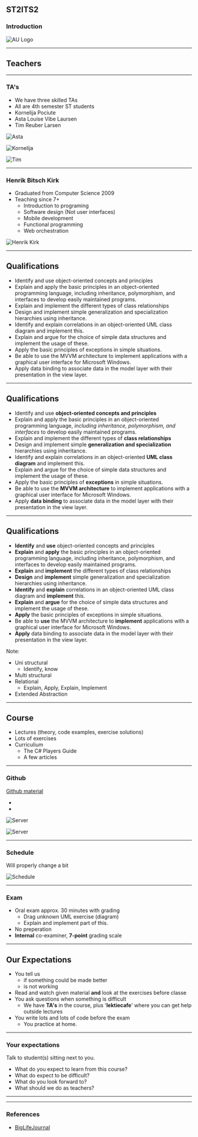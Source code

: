 <!-- .slide: data-background="#003d73" -->

## ST2ITS2

### Introduction

![AU Logo](./../../img/aulogo_uk_var2_white.png "AU Logo") <!-- .element style="width: 200px; position: fixed; bottom: 50px; left: 50px" -->


---

<!-- .slide: data-background-image="./img/teachers.png" -->

## Teachers <!-- .element: style="color:#003d73; background-color: #ffffff" -->

----

### TA's

* We have three skilled TAs
* All are 4th semester ST students
* Kornelija Pociute
* Asta Louise Vibe Laursen
* Tim Reuber Larsen

![Asta](./img/asta.jpg) <!-- .element: style="position: absolute; top: 50%; left: -15%; width: 300px; height: 300px;" -->

![Kornelija](./img/Kornelija.jpeg) <!-- .element: style="position: absolute; top: 50%; right: -15%; width: 300px; height: 300px;" -->

![Tim](./img/tim.jpeg) <!-- .element: style="position: absolute; bottom: -115%; right: 40%; width: 25 0px; height: 300px;" -->


----

### Henrik Bitsch Kirk

* Graduated from Computer Science 2009
* Teaching since 7+
    * Introduction to programing
    * Software design (Not user interfaces)
    * Mobile development
    * Functional programming
    * Web orchestration

![Henrik Kirk](./img/henrik.png) <!-- .element: style="position: absolute; top: 70%; right: 5%; width: 300px" -->


---

<!-- .slide: data-transition="slide-in fade-out" -->

## Qualifications

* Identify and use object-oriented concepts and principles
* Explain and apply the basic principles in an object-oriented programming language, including inheritance, polymorphism, and interfaces to develop easily maintained programs.
* Explain and implement the different types of class relationships
* Design and implement simple generalization and specialization hierarchies using inheritance.
* Identify and explain correlations in an object-oriented UML class diagram and implement this.
* Explain and argue for the choice of simple data structures and implement the usage of these.
* Apply the basic principles of exceptions in simple situations.
* Be able to use the MVVM architecture to implement applications with a graphical user interface for Microsoft Windows.
* Apply data binding to associate data in the model layer with their presentation in the view layer.

<!-- .slide: style="font-size: 28px" -->

----

<!-- .slide: data-transition="fade-in fade-out" -->

## Qualifications 

* Identify and use **object-oriented concepts and principles**<!-- .element: style="color: #000000" -->
* Explain and apply the basic principles in an object-oriented programming language, *including inheritance, polymorphism, and interfaces*<!-- .element: style="color: #000000" --> to develop easily maintained programs.
* Explain and implement the different types of **class relationships**<!-- .element: style="color: #000000" -->
* Design and implement simple **generalization and specialization**<!-- .element: style="color: #000000" --> hierarchies using inheritance.
* Identify and explain correlations in an object-oriented **UML class diagram**<!-- .element: style="color: #000000" --> and implement this.
* Explain and argue for the choice of simple data structures and implement the usage of these.
* Apply the basic principles of **exceptions**<!-- .element: style="color: #000000" --> in simple situations.
* Be able to use the **MVVM architecture**<!-- .element: style="color: #000000" --> to implement applications with a graphical user interface for Microsoft Windows.
* Apply **data binding**<!-- .element: style="color: #000000" --> to associate data in the model layer with their presentation in the view layer.

<!-- .slide: style="font-size: 28px; color: #00000055; " -->

----

<!-- .slide: data-transition="fade-in slide-out" -->

## Qualifications


* **Identify**<!-- .element: style="color: #000000" --> and **use**<!-- .element: style="color: #000000" --> object-oriented concepts and principles
* **Explain**<!-- .element: style="color: #000000" --> and **apply**<!-- .element: style="color: #000000" --> the basic principles in an object-oriented programming language, including inheritance, polymorphism, and interfaces to develop easily maintained programs.
* **Explain**<!-- .element: style="color: #000000" --> and **implement**<!-- .element: style="color: #000000" --> the different types of class relationships
* **Design**<!-- .element: style="color: #000000" --> and **implement**<!-- .element: style="color: #000000" --> simple generalization and specialization hierarchies using inheritance.
* **Identify**<!-- .element: style="color: #000000" --> and **explain**<!-- .element: style="color: #000000" --> correlations in an object-oriented UML class diagram and **implement**<!-- .element: style="color: #000000" --> this.
* **Explain**<!-- .element: style="color: #000000" --> and **argue**<!-- .element: style="color: #000000" --> for the choice of simple data structures and implement the usage of these.
* **Apply**<!-- .element: style="color: #000000" --> the basic principles of exceptions in simple situations.
* Be able to **use**<!-- .element: style="color: #000000" --> the MVVM architecture to **implement**<!-- .element: style="color: #000000" --> applications with a graphical user interface for Microsoft Windows.
* **Apply**<!-- .element: style="color: #000000" --> data binding to associate data in the model layer with their presentation in the view layer.

<!-- .slide: style="font-size: 28px; color: #00000055; " -->

Note:

* Uni structural
    * Identify, know
* Multi structural
* Relational
    * Explain, Apply, Explain, Implement
* Extended Abstraction


---

## Course

* Lectures (theory, code examples, exercise solutions)
* Lots of exercises
* Curriculium
    * The C# Players Guide
    * A few articles


----

### Github

[Github material](https://github.com/hkirk/ST2ITS2_Material)

*
*

![Server](./img/browser.png "") <!-- .element: style="position: absolute; top: 60%; right: 10%;" -->

![Server](./img/server.png "") <!-- .element: style="position: absolute; top: 90%; right: 30%; height: 600px;" -->


----

### Schedule

Will properly change a bit

![Schedule](./img/schedule.png "") <!-- .element: style="height: 500px;" -->


----

### Exam

* Oral exam approx. 30 minutes with grading
    * Drag unknown UML exercise (diagram)
    * Explain and implement part of this.
* No preperation
* **Internal** co-examiner, **7-point** grading scale


---

## Our Expectations

* You tell us 
    * if something could be made better
    * is not working
* Read and watch given material **and** look at the exercises before classe
* You ask questions when something is difficult
    * We have **TA's** in the course, plus '**lektiecafe**' where you can get help outside lectures
* You write lots and lots of code before the exam
    * You practice at home.

----

### Your expectations

Talk to student(s) sitting next to you.

* What do you expect to learn from this course?
* What do expect to be difficult?
* What do you look forward to?
* What should we do as teachers?

----

<!-- .slide: data-background-image="./img/learning_pit.jpeg" data-background-size="contain" -->


---

### References

* [BigLifeJournal](https://biglifejournal.com/ "")